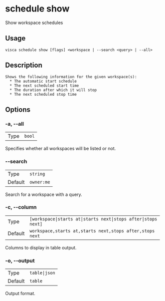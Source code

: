 # schedule show

Show workspace schedules

## Usage

```console
visca schedule show [flags] <workspace | --search <query> | --all>
```

## Description

```console
Shows the following information for the given workspace(s):
  * The automatic start schedule
  * The next scheduled start time
  * The duration after which it will stop
  * The next scheduled stop time

```

## Options

### -a, --all

|      |                   |
| ---- | ----------------- |
| Type | <code>bool</code> |

Specifies whether all workspaces will be listed or not.

### --search

|         |                       |
| ------- | --------------------- |
| Type    | <code>string</code>   |
| Default | <code>owner:me</code> |

Search for a workspace with a query.

### -c, --column

|         |                                                                           |
| ------- | ------------------------------------------------------------------------- |
| Type    | <code>[workspace\|starts at\|starts next\|stops after\|stops next]</code> |
| Default | <code>workspace,starts at,starts next,stops after,stops next</code>       |

Columns to display in table output.

### -o, --output

|         |                          |
| ------- | ------------------------ |
| Type    | <code>table\|json</code> |
| Default | <code>table</code>       |

Output format.
